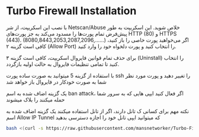 # Turbo Firewall Installation

با نصب این اسکریپت، از شر Netscan/Abuse خلاص شوید. این اسکریپت به طور پیش‌فرض تمام پورت‌ها را مسدود می‌کند به جز پورت‌های HTTP (80) و HTTPS (443).
(8080,8443,2053,2087,2096,......)
اگر می‌خواهید پورت خاصی را باز کنید، کافی است گزینه ۲ (Allow Port) را انتخاب کنید و پورت دلخواه خود را وارد کنید.

برای حذف تمام قوانین فایروال اسکریپت، کافی است گزینه ۳ (Uninstall) را انتخاب کنید تا تمامی تنظیمات فایروال به حالت اولیه بازگردد.

با استفاده از گزینه 5 میتوانید به صورت ساده پورت ssh را تغییر دهید و پورت مورد نظر شما به صورت خودکار در فایروال باز خواهد شد

یک گزینه اضاف شده به اسم ban attack، اگر فعال کنید ایپی هایی که به سرور شما حمله میکنند را بلاک میشوند

نکته مهم برای کسانی ک تانل دارند، اگر از تانل استفاده میکنند یک گزینه اضاف شده به اسم Allow IP Tunnel که میتوانید ایپی تانل خود را اجازه دسترسی بدهید


```bash
bash <(curl -s https://raw.githubusercontent.com/mansnetworker/Turbo-Firewall/main/turbofirewall.sh)
